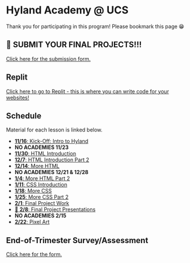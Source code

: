 # Hyland Academy @ UCS
Thank you for participating in this program! Please bookmark this page 😁

## 👀 SUBMIT YOUR FINAL PROJECTS!!!
[Click here for the submission form.](https://forms.office.com/r/68tU7mcN6P)

## Replit
[Click here to go to Replit - this is where you can write code for your websites!](https://replit.com/)

## Schedule
Material for each lesson is linked below.

- [**11/16**: Kick-Off: Intro to Hyland](IntroHyland/StudentDesc.md)
- **NO ACADEMIES 11/23**
- [**11/30**: HTML Introduction](HtmlIntro/StudentDesc.md)
- [**12/7**: HTML Introduction Part 2](HtmlIntro2/StudentDesc.md)
- [**12/14**: More HTML](MoreHtml/StudentDesc.md)
- **NO ACADEMIES 12/21 & 12/28**
- [**1/4**: More HTML Part 2](MoreHtml2/StudentDesc.md)
- [**1/11**: CSS Introduction](CssIntro/StudentDesc.md)
- [**1/18**: More CSS](MoreCss/StudentDesc.md)
- [**1/25**: More CSS Part 2](MoreCss2/StudentDesc.md)
- [**2/1**: Final Project Work](FinalProject/StudentDesc.md)
- [🌟 **2/8**: Final Project Presentations](FinalProject/Presentations.md)
- **NO ACADEMIES 2/15**
- [**2/22**: Pixel Art](Piskel/StudentDesc.md)

## End-of-Trimester Survey/Assessment
[Click here for the form.](https://forms.office.com/r/CG5LBGeJBB)

